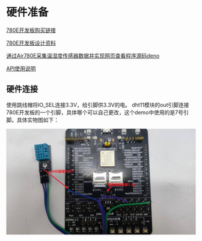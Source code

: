 # 硬件准备

[780E开发板购买链接](https://item.taobao.com/item.htm?spm=a21n57.1.item.2.3380523c235eiN&priceTId=2147811b17245554816554545e39d2&utparam={"aplus_abtest":"82a3183aeeb4f8b0b7fdcf18a3b3589e"}&id=724722276597&ns=1&abbucket=10&skuId=5208106143672&pisk=f96-9wOXSr4uTqVhFgNDK2yI-QZ0jTIzraSsKeYoOZQAAED34LVepwLA8UAkFUDppMQF-wIU4HTCRwLhZS2G4gJedPYLIRjzf6RHLaLIFKZBbhi7e-V0VgJedynmd52O4NHuWs4JOopXvHgWdvOIhoKHx49BPBgjGhTXRp9CREtX4hhIPQMWcxMH1uLqV3HdOYqo4LeY1vDhHnae5gFxB3XX2P8C2EUU8tBwwFsWkvagQ7U9JEW_oSIVG__k0weTkp7VOwtdlqaHaM1Ak3QuW28hUgXprgF7zip2yaORMlGyDiXRv6OYV8sveUdGHQoIwLCCz9dPwDrNcL_V_FR7gr-AEOAp7I3bPijvPCCdrrkBr1IfkCXmoAvFu6_BvZgR4gXGBgBnSFKnNoExTXRWmu1ITDde6OPkDFqWNXletn-vSoExOXgZFnLgVxlETIRF.)

[780E开发板设计资料](https://cdn.openluat-luatcommunity.openluat.com/attachment/20240819170318674_Air780E_硬件设计手册_V1.3.3.pdf)

[通过Air780E采集温湿度传感器数据并实现网页查看程序源码deno](https://gitee.com/openLuat/LuatOS-Air780E/tree/master/demo/Air780E的LuatOS开发快速入门文档适配demo/4.通过Air780E采集温湿度传感器数据并实现网页查看)

[API使用说明](https://wiki.luatos.com/api/socket.html)

## 硬件连接

使用跳线帽将IO_SEL连接3.3V，给引脚供3.3V的电。
dht11模块的out引脚连接780E开发板的一个引脚，具体哪个可以自己更改，这个demo中使用的是7号引脚。具体实物图如下：

![2be05d49](./image/2be05d49-7140-47c8-bd8d-b68a2f120f8f.jpg)


